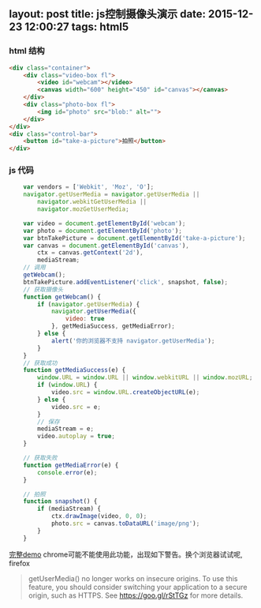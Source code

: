 layout: post
title: js控制摄像头演示
date: 2015-12-23 12:00:27
tags: html5
---
### html 结构
``` html
<div class="container">
    <div class="video-box fl">
        <video id="webcam"></video>
        <canvas width="600" height="450" id="canvas"></canvas>
    </div>
    <div class="photo-box fl">
        <img id="photo" src="blob:" alt="">
    </div>
</div>
<div class="control-bar">
    <button id="take-a-picture">拍照</button>
</div>
```


### js 代码
```javascript
    var vendors = ['Webkit', 'Moz', 'O'];
    navigator.getUserMedia = navigator.getUserMedia ||
        navigator.webkitGetUserMedia ||
        navigator.mozGetUserMedia;

    var video = document.getElementById('webcam');
    var photo = document.getElementById('photo');
    var btnTakePicture = document.getElementById('take-a-picture');
    var canvas = document.getElementById('canvas'),
        ctx = canvas.getContext('2d'),
        mediaStream;
    // 调用
    getWebcam();
    btnTakePicture.addEventListener('click', snapshot, false);
    // 获取摄像头
    function getWebcam() {
        if (navigator.getUserMedia) {
            navigator.getUserMedia({
                video: true
            }, getMediaSuccess, getMediaError);
        } else {
            alert('你的浏览器不支持 navigator.getUserMedia');
        }
    }
    // 获取成功
    function getMediaSuccess(e) {
        window.URL = window.URL || window.webkitURL || window.mozURL;
        if (window.URL) {
            video.src = window.URL.createObjectURL(e);
        } else {
            video.src = e;
        }
        // 保存
        mediaStream = e;
        video.autoplay = true;
    }

    // 获取失败
    function getMediaError(e) {
        console.error(e);
    }

    // 拍照
    function snapshot() {
        if (mediaStream) {
            ctx.drawImage(video, 0, 0);
            photo.src = canvas.toDataURL('image/png');
        }
    }
```

[完整demo](/demo/webRTC/)
chrome可能不能使用此功能，出现如下警告。换个浏览器试试呢, firefox
> getUserMedia() no longer works on insecure origins. To use this feature, you should consider switching your application to a secure origin, such as HTTPS. See https://goo.gl/rStTGz for more details.


